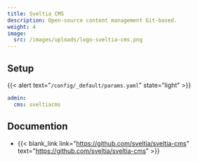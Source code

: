 ```yaml
---
title: Sveltia CMS
description: Open-source content management Git-based.
weight: 4
image:
  src: /images/uploads/logo-sveltia-cms.png
---
```


## Setup

{{< alert text="`/config/_default/params.yaml`" state="light" >}}

```yml
admin:
  cms: sveltiacms
```

## Documention

- {{< blank_link link="https://github.com/sveltia/sveltia-cms" text="https://github.com/sveltia/sveltia-cms" >}}